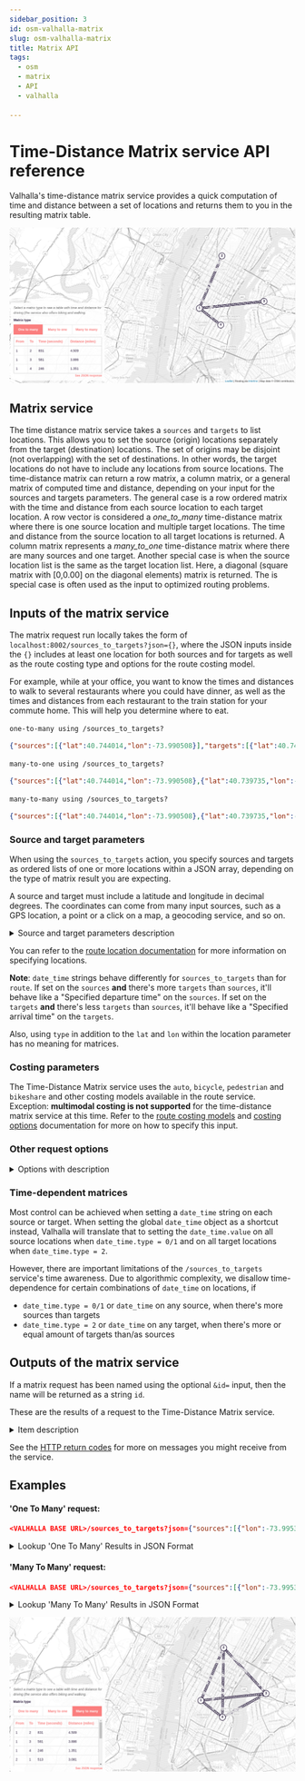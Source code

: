```yaml
---
sidebar_position: 3
id: osm-valhalla-matrix
slug: osm-valhalla-matrix
title: Matrix API
tags:
  - osm
  - matrix
  - API
  - valhalla

---
```


# Time-Distance Matrix service API reference

Valhalla's time-distance matrix service provides a quick computation of time and distance between a set of locations and returns them to you in the resulting matrix table.

![Routing settings](../../../../static/img/openstreetmap/valhalla/matrix-one-to-many.png)

## Matrix service

The time distance matrix service takes a `sources` and `targets` to list locations. This allows you to set the source (origin) locations separately from the target (destination) locations. The set of origins may be disjoint (not overlapping) with the set of destinations. In other words, the target locations do not have to include any locations from source locations. The time-distance matrix can return a row matrix, a column matrix, or a general matrix of computed time and distance, depending on your input for the sources and targets parameters. The general case is a row ordered matrix with the time and distance from each source location to each target location. A row vector is considered a *one_to_many* time-distance matrix where there is one source location and multiple target locations. The time and distance from the source location to all target locations is returned. A column matrix represents a *many_to_one* time-distance matrix where there are many sources and one target. Another special case is when the source location list is the same as the target location list. Here, a diagonal (square matrix with [0,0.00] on the diagonal elements) matrix is returned. The is special case is often used as the input to optimized routing problems.

## Inputs of the matrix service

The matrix request run locally takes the form of `localhost:8002/sources_to_targets?json={}`, where the JSON inputs inside the `{}` includes at least one location for both sources and for targets as well as the route costing type and options for the route costing model.


For example, while at your office, you want to know the times and distances to walk to several restaurants where you could have dinner, as well as the times and distances from each restaurant to the train station for your commute home. This will help you determine where to eat. 

`one-to-many using /sources_to_targets?`

```json
{"sources":[{"lat":40.744014,"lon":-73.990508}],"targets":[{"lat":40.744014,"lon":-73.990508},{"lat":40.739735,"lon":-73.979713},{"lat":40.752522,"lon":-73.985015},{"lat":40.750117,"lon":-73.983704},{"lat":40.750552,"lon":-73.993519}],"costing":"pedestrian"}
```

`many-to-one using /sources_to_targets?`

```json
{"sources":[{"lat":40.744014,"lon":-73.990508},{"lat":40.739735,"lon":-73.979713},{"lat":40.752522,"lon":-73.985015},{"lat":40.750117,"lon":-73.983704},{"lat":40.750552,"lon":-73.993519}],"targets":[{"lat":40.750552,"lon":-73.993519}],"costing":"pedestrian"}
```

`many-to-many using /sources_to_targets?`

```json
{"sources":[{"lat":40.744014,"lon":-73.990508},{"lat":40.739735,"lon":-73.979713},{"lat":40.752522,"lon":-73.985015},{"lat":40.750117,"lon":-73.983704},{"lat":40.750552,"lon":-73.993519}],"targets":[{"lat":40.744014,"lon":-73.990508},{"lat":40.739735,"lon":-73.979713},{"lat":40.752522,"lon":-73.985015},{"lat":40.750117,"lon":-73.983704},{"lat":40.750552,"lon":-73.993519}],"costing":"pedestrian"}
```

### Source and target parameters

When using the `sources_to_targets` action, you specify sources and targets as ordered lists of one or more locations within a JSON array, depending on the type of matrix result you are expecting.

A source and target must include a latitude and longitude in decimal degrees. The coordinates can come from many input sources, such as a GPS location, a point or a click on a map, a geocoding service, and so on.

<details>
  <summary>Source and target parameters description</summary>

| Source and target parameters | Description |
| :--------- | :----------- |
| `lat` | Latitude of the source/target in degrees. |
| `lon` | Longitude of the source/target in degrees. |
| `date_time` | Expected date/time for the user to be at the location using the ISO 8601 format (YYYY-MM-DDThh:mm) in the local time zone of departure or arrival. `date_time` as location input offers more granularity over setting time than the global `date_time` object (see below). 

</details>

You can refer to the [route location documentation](./turn-by-turn/api-reference.md#locations) for more information on specifying locations.  

**Note**: `date_time` strings behave differently for `sources_to_targets` than for `route`. If set on the `sources` **and** there's more `targets` than `sources`, it'll behave like a "Specified departure time" on the `sources`. If set on the `targets` **and** there's less `targets` than `sources`, it'll behave like a "Specified arrival time" on the `targets`.

Also, using `type` in addition to the `lat` and `lon` within the location parameter has no meaning for matrices.

### Costing parameters

The Time-Distance Matrix service uses the `auto`, `bicycle`, `pedestrian` and `bikeshare` and other costing models available in the route service. Exception: **multimodal costing is not supported** for the time-distance matrix service at this time.  Refer to the [route costing models](./turn-by-turn/api-reference.md#costing-models) and [costing options](./turn-by-turn/api-reference.md#costing-options) documentation for more on how to specify this input.

### Other request options

<details>
  <summary>Options with description</summary>

| Options | Description |
| :------------------ | :----------- |
| `id` | Name your matrix request. If `id` is specified, the naming will be sent thru to the response. |
| `matrix_locations` | For one-to-many or many-to-one requests this specifies the minimum number of locations that satisfy the request. However, when specified, this option allows a partial result to be returned. This is basically equivalent to "find the closest/best `matrix_locations` locations out of the full location set". |
| `date_time` | This is the local date and time at the location.<ul><li>`type`<ul><li>0 - Current departure time.</li><li>1 - Specified departure time</li><li>2 - Specified arrival time.</li></ul></li><li>`value` - the date and time is specified in ISO 8601 format (YYYY-MM-DDThh:mm) in the local time zone of departure or arrival.  For example "2016-07-03T08:06"</li></ul><br></br>|
| `verbose`   | If `true` it will output a flat list of objects for `distances` & `durations` explicitly specifying the source & target indices. If `false` will return more compact, nested row-major `distances` & `durations` arrays and not echo `sources` and `targets`. Default `true`. |

</details>

### Time-dependent matrices

Most control can be achieved when setting a `date_time` string on each source or target. When setting the global `date_time` object as a shortcut instead, Valhalla will translate that to setting the `date_time.value` on all source locations when `date_time.type = 0/1` and on all target locations when `date_time.type = 2`.

However, there are important limitations of the `/sources_to_targets` service's time awareness. Due to algorithmic complexity, we disallow time-dependence for certain combinations of `date_time` on locations, if
- `date_time.type = 0/1` or `date_time` on any source, when there's more sources than targets
- `date_time.type = 2` or `date_time` on any target, when there's more or equal amount of targets than/as sources

## Outputs of the matrix service

If a matrix request has been named using the optional `&id=` input, then the name will be returned as a string `id`.

These are the results of a request to the Time-Distance Matrix service.

<details>
  <summary>Item description</summary>

| Item | Description |
| :---- | :----------- |
| `sources_to_targets` | Returns an array of time and distance between the sources and the targets. The array is **row-ordered**. This means that the time and distance from the first location to all others forms the first row of the array, followed by the time and distance from the second source location to all target locations, etc. |
| `distance` | The computed distance between each set of points. Distance will always be 0.00 for the first element of the time-distance array for `one_to_many`, the last element in a `many_to_one`, and the first and last elements of a `many_to_many`. |
| `time` | The computed time between each set of points. Time will always be 0 for the first element of the time-distance array for `one_to_many`, the last element in a `many_to_one`, and the first and last elements of a `many_to_many`.  |
| `to_index` | The destination index into the locations array. |
| `from_index` | The origin index into the locations array. |
| `date_time`  | (optional) If the date_time was valid for an origin, `date_time` will return the local time at the destination. |
| `locations` | The specified array of lat/lngs from the input request.
| `units` | Distance units for output. Allowable unit types are mi (miles) and km (kilometers). If no unit type is specified, the units default to kilometers. |
| `warnings` (optional) | This array may contain warning objects informing about deprecated request parameters, clamped values etc. | 

</details>

See the [HTTP return codes](./turn-by-turn/api-reference.md#http-status-codes-and-conditions) for more on messages you might receive from the service.

## Examples

#### 'One To Many' request:

```json
<VALHALLA BASE URL>/sources_to_targets?json={"sources":[{"lon":-73.995323,"lat":40.738804}],"targets":[{"lon":-73.978844,"lat":40.767673},{"lon":-73.948112,"lat":40.742577},{"lon":-73.979706,"lat":40.729568}],"costing":"auto","units":"mi"}`
```

<details>
  <summary>Lookup 'One To Many' Results in JSON Format</summary>

```xml title="Lookup Results in JSON Format"
{
  "algorithm": "costmatrix",
  "units": "miles",
  "sources": [
      [
          {
              "lon": -73.995323,
              "lat": 40.738804
          }
      ]
  ],
  "targets": [
      [
          {
              "lon": -73.978844,
              "lat": 40.767673
          },
          {
              "lon": -73.948112,
              "lat": 40.742577
          },
          {
              "lon": -73.979706,
              "lat": 40.729568
          }
      ]
  ],
  "sources_to_targets": [
      [
          {
              "distance": 4.509,
              "time": 831,
              "to_index": 0,
              "from_index": 0
          },
          {
              "distance": 3.886,
              "time": 581,
              "to_index": 1,
              "from_index": 0
          },
          {
              "distance": 1.351,
              "time": 246,
              "to_index": 2,
              "from_index": 0
          }
      ]
  ]
}
```
</details>

#### 'Many To Many' request:

```json
<VALHALLA BASE URL>/sources_to_targets?json={"sources":[{"lon":-73.995323,"lat":40.738804},{"lon":-73.978844,"lat":40.767673},{"lon":-73.948112,"lat":40.742577},{"lon":-73.979706,"lat":40.729568}],"targets":[{"lon":-73.995323,"lat":40.738804},{"lon":-73.978844,"lat":40.767673},{"lon":-73.948112,"lat":40.742577},{"lon":-73.979706,"lat":40.729568}],"costing":"auto","units":"mi"}`
```

<details>
  <summary>Lookup 'Many To Many' Results in JSON Format</summary>

```xml title="Lookup Results in JSON Format"
{
  "algorithm": "costmatrix",
  "units": "miles",
  "sources": [
      [
          {
              "lon": -73.995323,
              "lat": 40.738804
          },
          {
              "lon": -73.978844,
              "lat": 40.767673
          },
          {
              "lon": -73.948112,
              "lat": 40.742577
          },
          {
              "lon": -73.979706,
              "lat": 40.729568
          }
      ]
  ],
  "targets": [
      [
          {
              "lon": -73.995323,
              "lat": 40.738804
          },
          {
              "lon": -73.978844,
              "lat": 40.767673
          },
          {
              "lon": -73.948112,
              "lat": 40.742577
          },
          {
              "lon": -73.979706,
              "lat": 40.729568
          }
      ]
  ],
  "sources_to_targets": [
      [
          {
              "distance": 0.000,
              "time": 0,
              "to_index": 0,
              "from_index": 0
          },
          {
              "distance": 4.509,
              "time": 831,
              "to_index": 1,
              "from_index": 0
          },
          {
              "distance": 3.886,
              "time": 581,
              "to_index": 2,
              "from_index": 0
          },
          {
              "distance": 1.351,
              "time": 246,
              "to_index": 3,
              "from_index": 0
          }
      ],
      [
          {
              "distance": 3.081,
              "time": 513,
              "to_index": 0,
              "from_index": 1
          },
          {
              "distance": 0.000,
              "time": 0,
              "to_index": 1,
              "from_index": 1
          },
          {
              "distance": 3.345,
              "time": 422,
              "to_index": 2,
              "from_index": 1
          },
          {
              "distance": 3.795,
              "time": 587,
              "to_index": 3,
              "from_index": 1
          }
      ],
      [
          {
              "distance": 3.572,
              "time": 514,
              "to_index": 0,
              "from_index": 2
          },
          {
              "distance": 4.498,
              "time": 666,
              "to_index": 1,
              "from_index": 2
          },
          {
              "distance": 0.000,
              "time": 0,
              "to_index": 2,
              "from_index": 2
          },
          {
              "distance": 3.467,
              "time": 487,
              "to_index": 3,
              "from_index": 2
          }
      ],
      [
          {
              "distance": 1.338,
              "time": 252,
              "to_index": 0,
              "from_index": 3
          },
          {
              "distance": 4.593,
              "time": 820,
              "to_index": 1,
              "from_index": 3
          },
          {
              "distance": 3.087,
              "time": 436,
              "to_index": 2,
              "from_index": 3
          },
          {
              "distance": 0.000,
              "time": 0,
              "to_index": 3,
              "from_index": 3
          }
      ]
    ]
}
```
</details>

![Routing settings](../../../../static/img/openstreetmap/valhalla/matrix-many-to-many.png)